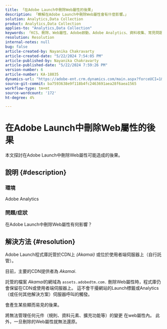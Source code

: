 ```yaml
---
title: 「在Adobe Launch中刪除Web屬性的後果」
description: 「瞭解在Adobe Launch中刪除Web屬性會有什麼影響。」
solution: Analytics,Data Collection
product: Analytics,Data Collection
applies-to: "Analytics,Data Collection"
keywords: 「KCS、刪除、Web屬性、Adobe啟動、Adobe Analytics、資料收集、常見問題集」
resolution: Resolution
internal-notes: null
bug: false
article-created-by: Nayanika Chakravarty
article-created-date: "5/22/2024 7:54:05 PM"
article-published-by: Nayanika Chakravarty
article-published-date: "5/22/2024 7:59:26 PM"
version-number: 6
article-number: KA-18035
dynamics-url: "https://adobe-ent.crm.dynamics.com/main.aspx?forceUCI=1&pagetype=entityrecord&etn=knowledgearticle&id=f3389008-7518-ef11-9f8a-6045bd026dc7"
source-git-commit: ba7593638e9f118b4fc2463691aea28f6aea1565
workflow-type: tm+mt
source-wordcount: '172'
ht-degree: 4%

---
```


# 在Adobe Launch中刪除Web屬性的後果


本文探討在Adobe Launch中刪除Web屬性可能造成的後果。

## 說明 {#description}


### <b>環境</b>

Adobe Analytics

### <b>問題/症狀</b>

在Adobe Launch中刪除Web屬性有何影響？


## 解決方法 {#resolution}


Adobe Launch程式庫託管於CDN上 *(Akamai)* 或位於使用者端伺服器上（自行託管）。

目前，主要的CDN提供者為 *Akamai*.

託管的檔案 *Akamai*&#x200B;的網域為 `assets.adobedtm.com.` 刪除Web屬性時，程式庫仍會保留在CDN或使用者端伺服器上。 這不會干擾網站的Launch標籤或Analytics （或任何其他解決方案）伺服器呼叫的觸發。

會產生某些顯而易見的後果。

將無法管理任何元件（規則、資料元素、擴充功能等）的變更 在web屬性內。 此外，一旦刪除的Web屬性就無法還原。
